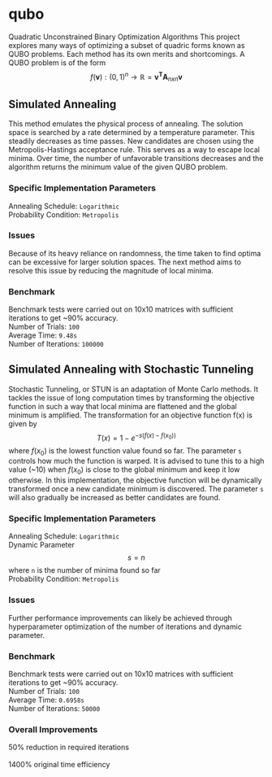 # qubo
Quadratic Unconstrained Binary Optimization Algorithms
This project explores many ways of optimizing a subset of quadric forms known as QUBO problems. Each method has its own merits and shortcomings. 
A QUBO problem is of the form $$f(\mathbf{v}) : (0,1)^n \to \mathbb R = \mathbf{v^T}\mathbf{A}_{nxn}\mathbf{v}$$
## Simulated Annealing 
This method emulates the physical process of annealing. The solution space is searched by a rate determined by a temperature parameter. This steadily decreases as time passes. New candidates are chosen using the Metropolis-Hastings acceptance rule. This serves as a way to escape local minima. Over time, the number of unfavorable transitions decreases and the algorithm returns the minimum value of the given QUBO problem. 
### Specific Implementation Parameters
Annealing Schedule: `Logarithmic` <br/>
Probability Condition: `Metropolis`
### Issues 
Because of its heavy reliance on randomness, the time taken to find optima can be excessive for larger solution spaces. The next method aims to resolve this issue by reducing the magnitude of local minima.
### Benchmark
Benchmark tests were carried out on 10x10 matrices with sufficient iterations to get ~90% accuracy. <br/>
Number of Trials: `100` <br/>
Average Time: `9.48s` <br/> 
Number of Iterations: `100000` 
## Simulated Annealing with Stochastic Tunneling 
Stochastic Tunneling, or STUN is an adaptation of Monte Carlo methods. It tackles the issue of long computation times by transforming the objective function in such a way that local minima are flattened and the global minimum is amplified. The transformation for an objective function f(x) is given by $$T(x) = 1-e^{-s(f(x)-f(x_0))}$$ where $f(x_0)$ is the lowest function value found so far. The parameter `s` controls how much the function is warped. It is advised to tune this to a high value (~10) when $f(x_0)$ is close to the global minimum and keep it low otherwise.  In this implementation, the objective function will be dynamically transformed once a new candidate minimum is discovered. The parameter `s` will also gradually be increased as better candidates are found.

### Specific Implementation Parameters 
Annealing Schedule: `Logarithmic` <br/> 
Dynamic Parameter $$s = n$$ where `n` is the number of minima found so far <br/> 
Probability Condition: `Metropolis` <br/>

### Issues 
Further performance improvements can likely be achieved through hyperparameter optimization of the number of iterations and dynamic parameter.

### Benchmark
Benchmark tests were carried out on 10x10 matrices with sufficient iterations to get ~90% accuracy. <br/>
Number of Trials: `100` <br/> 
Average Time: `0.6958s` <br/>
Number of Iterations: `50000`

### Overall Improvements 
50% reduction in required iterations <br/>  
1400% original time efficiency <br/>
